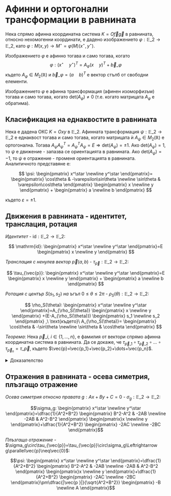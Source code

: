 # Афинни и ортогонални трансформации в равнината

Нека спрямо афинна координатна система $K=O\vec{f}\vec{g}$ в равнината, относно нехомогенни координати, е дадено изображението $\varphi:\mathbb{E}\_2\to\mathbb{E}\_2$, като $\varphi:M(x,y)\to M^\star=\varphi(M)(x^\star, y^\star)$.

Изображението $\varphi$ е афинно тогава и само тогава, когато $$\varphi:(x^\star \quad y^\star)^T=A_\varphi(x \quad y)^T+\vec{b}\_{\varphi}$$ където $A_\varphi\in M_2(\mathbb{R})$ и $\vec{b}\_{\varphi}=(a\quad b)^T$ е вектор стълб от свободни елементи.

Изображението $\varphi$ е афинна трансформация (афинен изоморфизъм) тогава и само тогава, когато $\mathrm{det}(A_\varphi)\neq 0$ (т.е. когато матрицата $A_\varphi$ е обратима).

## Класификация на еднаквостите в равнината

Нека е дадена ОКС $K=Oxy$ в $\mathbb{E}\_2$. Афинната трансформация $\psi:\mathbb{E}\_2\to\mathbb{E}\_2$ е еднаквост тогава и само тогава, когато матрицата ѝ $A_\psi\in M_2(\mathbb{R})$ е ортогонална. Тогава $A_\psi A_\psi^{T}= A_\psi^{T}A_\psi=E\Rightarrow \mathrm{det}(A_\psi)=\pm 1$. Ако $\mathrm{det}(A_\psi)=1$, то $\psi$ е движение - запазва се ориентацията в равнината. Ако $\mathrm{det}(A_\psi)=-1$, то $\psi$ е отражение - променя ориентацията в равнината. Аналитичното представяне е: 

$$
\psi:
\begin{pmatrix}
x^\star
\newline
y^\star
\end{pmatrix}=
\begin{pmatrix}
\cos\theta & -\varepsilon\sin\theta
\newline
\sin\theta & \varepsilon\cos\theta
\end{pmatrix}
\begin{pmatrix}
x
\newline
y
\end{pmatrix}
+
\begin{pmatrix}
a
\newline
b
\end{pmatrix}
$$

където $\varepsilon=\pm 1$.

## Движения в равнината - идентитет, транслация, ротация

*Идентитет* - $\mathrm{id}:\mathbb{E}\_2\to\mathbb{E}\_2$:

$$
\mathrm{id}:
\begin{pmatrix}
x^\star
\newline
y^\star
\end{pmatrix}=E
\begin{pmatrix}
x
\newline
y
\end{pmatrix}
$$

*Транслация с ненулев вектор* $\vec{p}(a,b)$ - $\tau_{\vec{p}}:\mathbb{E}\_2\to\mathbb{E}\_2$:

$$
\tau_{\vec{p}}:
\begin{pmatrix}
x^\star
\newline
y^\star
\end{pmatrix}=E
\begin{pmatrix}
x
\newline
y
\end{pmatrix}
+
\begin{pmatrix}
a
\newline
b
\end{pmatrix}
$$

*Ротация с център* $S(s_1,s_2)$ *на ъгъл* $0\leq \theta\leq 2\pi$ - $\rho_S(\theta):\mathbb{E}\_2\to\mathbb{E}\_2$:

$$
\rho_S(\theta):
\begin{pmatrix}
x^\star
\newline
y^\star
\end{pmatrix}=A_{\rho_S(\theta)}
\begin{pmatrix}
x
\newline
y
\end{pmatrix}
+(E-A_{\rho_S(\theta)})
\begin{pmatrix}
s_1
\newline
s_2
\end{pmatrix}
,\ \text{където}\ A_{\rho_S(\theta)}=
\begin{pmatrix}
\cos\theta & -\sin\theta
\newline
\sin\theta & \cos\theta
\end{pmatrix}
$$

$Теорема:$ Нека $\vec{p}\_i$, $i\in\{1,\dots,n\}$, е фамилия от вектори спрямо афинна координатна система в равнината. Да се докаже, че $\tau_{\vec{p}\_1}\circ\tau_{\vec{p}\_2}\circ\dots\circ\tau_{\vec{p}_n}=\tau\_{\vec{p}}$, където $\vec{p}=\vec{p_1}+\vec{p_2}+\dots+\vec{p_n}$.

<details>
    <summary>Доказателство</summary>
Нека $\vec{p}_i(x_{p_i},y_{p_i})$, $i\in\{1,\dots,n\}$. Допускаме, че

$$\tau\_{\vec{p}\_1}\circ\tau\_{\vec{p}\_2}\circ\dots\circ\tau\_{\vec{p}\_n}:
\begin{pmatrix}
x^\star
\newline
y^\star
\end{pmatrix}=E
\begin{pmatrix} 
x
\newline
y
\end{pmatrix}+\sum_{i=1}^n
\begin{pmatrix}
x_{p_i}
\newline
y_{p_i}
\end{pmatrix}
$$ 
Тогава за $n\to n+1$ имаме \begin{align*}\tau_{\vec{p}_1}\circ\tau_{\vec{p}_2}\circ\dots\circ\tau_{\vec{p}_{n+1}}:\begin{pmatrix} x^\star \\ y^\star\end{pmatrix} & =E\left[E\begin{pmatrix} x \\ y\end{pmatrix}+\begin{pmatrix} x_{p_i} \\ y_{p_i}\end{pmatrix}\right]+\sum_{i=1}^n\begin{pmatrix} x_{p_i} \\ y_{p_i}\end{pmatrix} \\ &=E\begin{pmatrix} x \\ y\end{pmatrix}+\sum_{i=1}^{n+1}\begin{pmatrix} x_{p_i} \\ y_{p_i}\end{pmatrix}\end{align*}
</details>

## Отражения в равнината - осева симетрия, плъзгащо отражение

*Осева симетрия относно правата* $g:Ax+By+C=0$ - $\sigma_g:\mathbb{E}\_2\to\mathbb{E}\_2$:

$$\sigma_g:
\begin{pmatrix}
x^\star \newline
y^\star
\end{pmatrix}=\dfrac{1}{A^2+B^2}
\begin{pmatrix} B^2-A^2 & -2AB
\newline
-2AB & A^2-B^2
\end{pmatrix}
\begin{pmatrix}x
\newline
y
\end{pmatrix}+\dfrac{1}{A^2+B^2}
\begin{pmatrix} -2AC 
\newline
-2BC
\end{pmatrix}$$

*Плъзгащо отражение* - $\sigma_g\circ\tau_{\vec{p}}=\tau_{\vec{p}}\circ\sigma_g\Leftrightarrow g\parallel\vec{p}\neq\vec{0}$:

$$\psi:
\begin{pmatrix}
x^\star \newline
y^\star
\end{pmatrix}=\dfrac{1}{A^2+B^2}
\begin{pmatrix} B^2-A^2 & -2AB
\newline
-2AB & A^2-B^2
\end{pmatrix}
\begin{pmatrix}x
\newline
y
\end{pmatrix}+\dfrac{1}{A^2+B^2}
\begin{pmatrix} -2AC 
\newline
-2BC
\end{pmatrix}\pm\dfrac{|\vec{p
}|}{\sqrt{A^2+B^2}}
\begin{pmatrix}
-B
\newline
A
\end{pmatrix}$$
